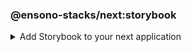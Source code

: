 <!-- markdownlint-disable MD041 -->
### @ensono-stacks/next:storybook

<details>
<summary>Add Storybook to your next application</summary>

The storybook generator will install and configure [Storybook](https://storybook.js.org/) into an existing Next application.
It will add storybook configuration, a custom component command and storybook extensions. The following extensions are:

```json
        {
            "@storybook/addon-essentials": "7.4.5",
            "@storybook/addon-actions": "7.4.5",
            "@storybook/addon-links": "7.4.5",
            "@storybook/manager-api": "7.4.5",
            "@storybook/preview-api": "7.4.5",
            "@storybook/addon-a11y": "7.4.5",
            "@storybook/addon-jest": "7.4.5",
            "@storybook/theming": "7.4.5",
        },
```

## Prerequisites

An existing [Next](https://nextjs.org/) application

## Usage

```bash
nx g @ensono-stacks/next:storybook
```

### Command line arguments

The following command line arguments are available:

| Option    | Description           | Type      | Accepted Values   |Default            |
| ---       | -------------------   | ---       | ---               | ---               |
| --project | The name of the project  | nameOfApplication   |  string       | N/A              |
| --skipPackageJson | Do not add dependencies to `package.json`  | boolean    |  true/false                 |false     |

### Generator Output

The generator creates the following:
- creates a new folder `.storybook`. This contains information for the storybook package.
    - main.js file is created
    - preview.js file is created
- creates a new file `tsconfig.storybook.json` to store configuration for storybook

The generator updates the following:
- updates the `project.json` file to add the `custom-component` command

The generator installs the follow dependencies unless the `--skipPackageJson` option was used:

```json title="/package.json"
{
    "dependencies": {
        "@storybook/core-server": "7.4.5",
    },
    "devDependencies": {
        "@nx/storybook": "16.9.1",
        "@storybook/nextjs": "7.4.5",
        "@storybook/addon-essentials": "7.4.5",
        "@storybook/addon-actions": "7.4.5",
        "@storybook/addon-links": "7.4.5",
        "@storybook/manager-api": "7.4.5",
        "@storybook/preview-api": "7.4.5",
        "@storybook/addon-a11y": "7.4.5",
        "@storybook/addon-jest": "7.4.5",
        "@storybook/theming": "7.4.5",
        "eslint-plugin-storybook": "0.6.15",
    },
}

```

### Custom command for app

After the Storybook generator has been installed you can now run the new command `custom-component` that will add the following:
- creates a component under a specified name
- creates a test for the new component
- creates a story for the new component

:::note

`my-app` is an example of your app's name.

:::

```bash
nx run my-app:custom-component --name=component-x --folderPath=components
```

The flags are the following:
- name: name of the component
- folderPath: path of the new component folder (based on the app as the root of the path)

</details>
